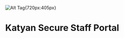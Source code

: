 ![Alt Tag]([https://i.imgur.com/PYV4crq.png](https://utfs.io/f/LEOc3300PfKwc6Y1TMNnftDHS1WbUO42IVqK9LRpecz7iw0m)){720px:405px}
# Katyan Secure Staff Portal
